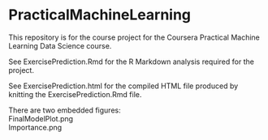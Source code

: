 # PracticalMachineLearning
This repository is for the course project for the
Coursera Practical Machine Learning Data Science course.

See ExercisePrediction.Rmd for the R Markdown analysis required
for the project.

See ExercisePrediction.html for the compiled HTML file produced
by knitting the ExercisePrediction.Rmd file.

There are two embedded figures:  
FinalModelPlot.png  
Importance.png  
